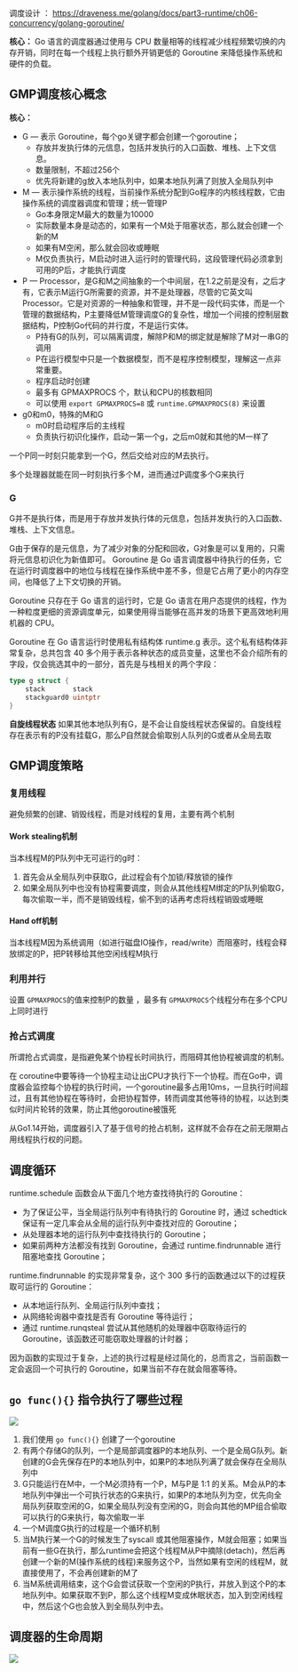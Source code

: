 <!--
 * @Author: duanhaobin
 * @Date: 2021-03-16 09:11:46
 * @LastEditTime: 2021-03-20 12:39:43
 * @FilePath: \go-advanced-boot-camp\0x-Internet Program\02_GMP调度.md
-->
调度设计 ： https://draveness.me/golang/docs/part3-runtime/ch06-concurrency/golang-goroutine/

**核心：**
Go 语言的调度器通过使用与 CPU 数量相等的线程减少线程频繁切换的内存开销，同时在每一个线程上执行额外开销更低的 Goroutine 来降低操作系统和硬件的负载。

## GMP调度核心概念
**核心：**
- G — 表示 Goroutine，每个go关键字都会创建一个goroutine；
  - 存放并发执行体的元信息，包括并发执行的入口函数、堆栈、上下文信息。
  - 数量限制，不超过256个
  - 优先将新建的g放入本地队列中，如果本地队列满了则放入全局队列中
- M — 表示操作系统的线程，当前操作系统分配到Go程序的内核线程数，它由操作系统的调度器调度和管理；统一管理P
  - Go本身限定M最大的数量为10000
  - 实际数量本身是动态的，如果有一个M处于阻塞状态，那么就会创建一个新的M
  - 如果有M空闲，那么就会回收或睡眠
  - M仅负责执行，M启动时进入运行时的管理代码，这段管理代码必须拿到可用的P后，才能执行调度
- P — Processor，是G和M之间抽象的一个中间层，在1.2之前是没有，之后才有，它表示M运行G所需要的资源，并不是处理器，尽管的它英文叫Processor。它是对资源的一种抽象和管理，并不是一段代码实体，而是一个管理的数据结构，P主要降低M管理调度G的复杂性，增加一个间接的控制层数据结构，P控制Go代码的并行度，不是运行实体。
  - P持有G的队列，可以隔离调度，解除P和M的绑定就是解除了M对一串G的调用
  - P在运行模型中只是一个数据模型，而不是程序控制模型，理解这一点非常重要。
  - 程序启动时创建
  - 最多有 GPMAXPROCS 个，默认和CPU的核数相同
  - 可以使用 `export GPMAXPROCS=8` 或 `runtime.GPMAXPROCS(8)` 来设置
- g0和m0，特殊的M和G
  - m0时启动程序后的主线程
  - 负责执行初识化操作，启动一第一个g，之后m0就和其他的M一样了

一个P同一时刻只能拿到一个G，然后交给对应的M去执行。

多个处理器就能在同一时刻执行多个M，进而通过P调度多个G来执行
### G
G并不是执行体，而是用于存放并发执行体的元信息，包括并发执行的入口函数、堆栈、上下文信息。

G由于保存的是元信息，为了减少对象的分配和回收，G对象是可以复用的，只需将元信息初识化为新值即可。
Goroutine 是 Go 语言调度器中待执行的任务，它在运行时调度器中的地位与线程在操作系统中差不多，但是它占用了更小的内存空间，也降低了上下文切换的开销。

Goroutine 只存在于 Go 语言的运行时，它是 Go 语言在用户态提供的线程，作为一种粒度更细的资源调度单元，如果使用得当能够在高并发的场景下更高效地利用机器的 CPU。

Goroutine 在 Go 语言运行时使用私有结构体 runtime.g 表示。这个私有结构体非常复杂，总共包含 40 多个用于表示各种状态的成员变量，这里也不会介绍所有的字段，仅会挑选其中的一部分，首先是与栈相关的两个字段：
```go
type g struct {
	stack       stack
	stackguard0 uintptr
}
```
**自旋线程状态**
如果其他本地队列有G，是不会让自旋线程状态保留的。自旋线程存在表示有的P没有挂载G，那么P自然就会偷取别人队列的G或者从全局去取

## GMP调度策略
### 复用线程
避免频繁的创建、销毁线程，而是对线程的复用，主要有两个机制
#### Work stealing机制
当本线程M的P队列中无可运行的g时：
1. 首先会从全局队列中获取G，此过程会有个加锁/释放锁的操作
2. 如果全局队列中也没有协程需要调度，则会从其他线程M绑定的P队列偷取G，每次偷取一半，而不是销毁线程，偷不到的话再考虑将线程销毁或睡眠

#### Hand off机制
当本线程M因为系统调用（如进行磁盘IO操作，read/write）而阻塞时，线程会释放绑定的P，把P转移给其他空闲线程M执行

### 利用并行
设置 `GPMAXPROCS`的值来控制P的数量 ，最多有 `GPMAXPROCS`个线程分布在多个CPU上同时进行
### 抢占式调度
所谓抢占式调度，是指避免某个协程长时间执行，而阻碍其他协程被调度的机制。

在 coroutine中要等待一个协程主动让出CPU才执行下一个协程。而在Go中，调度器会监控每个协程的执行时间，一个goroutine最多占用10ms，一旦执行时间超过，且有其他协程在等待时，会把协程暂停，转而调度其他等待的协程，以达到类似时间片轮转的效果，防止其他goroutine被饿死

从Go1.14开始，调度器引入了基于信号的抢占机制，这样就不会存在之前无限期占用线程执行权的问题。

## 调度循环
runtime.schedule 函数会从下面几个地方查找待执行的 Goroutine：

- 为了保证公平，当全局运行队列中有待执行的 Goroutine 时，通过 schedtick 保证有一定几率会从全局的运行队列中查找对应的 Goroutine；
- 从处理器本地的运行队列中查找待执行的 Goroutine；
- 如果前两种方法都没有找到 Goroutine，会通过 runtime.findrunnable 进行阻塞地查找 Goroutine；

 runtime.findrunnable 的实现非常复杂，这个 300 多行的函数通过以下的过程获取可运行的 Goroutine：

- 从本地运行队列、全局运行队列中查找；
- 从网络轮询器中查找是否有 Goroutine 等待运行；
- 通过 runtime.runqsteal 尝试从其他随机的处理器中窃取待运行的 Goroutine，该函数还可能窃取处理器的计时器；

因为函数的实现过于复杂，上述的执行过程是经过简化的，总而言之，当前函数一定会返回一个可执行的 Goroutine，如果当前不存在就会阻塞等待。


## `go func(){}` 指令执行了哪些过程
![](https://img.kancloud.cn/76/4f/764f7be119026cc16314e87628e4013f_1920x1080.jpeg)

1. 我们使用 `go func(){}` 创建了一个goroutine
2. 有两个存储G的队列，一个是局部调度器P的本地队列、一个是全局G队列。新创建的G会先保存在P的本地队列中，如果P的本地队列满了就会保存在全局队列中
3. G只能运行在M中，一个M必须持有一个P，M与P是 1:1 的关系。M会从P的本地队列中弹出一个可执行状态的G来执行，如果P的本地队列为空，优先向全局队列获取空闲的G，如果全局队列没有空闲的G，则会向其他的MP组合偷取可以执行的G来执行，每次偷取一半
4. 一个M调度G执行的过程是一个循环机制
5. 当M执行某一个G的时候发生了syscall 或其他阻塞操作，M就会阻塞；如果当前有一些G在执行，那么runtime会把这个线程M从P中摘除(detach)，然后再创建一个新的M(操作系统的线程)来服务这个P，当然如果有空闲的线程M，就直接使用了，不会再创建新的M了
6. 当M系统调用结束，这个G会尝试获取一个空闲的P执行，并放入到这个P的本地队列中。如果获取不到P，那么这个线程M变成休眠状态，加入到空闲线程中，然后这个G也会放入到全局队列中去。

## 调度器的生命周期
![](https://img.kancloud.cn/b3/10/b31027eeb493fa86654b41d46f34a98b_439x872.png)